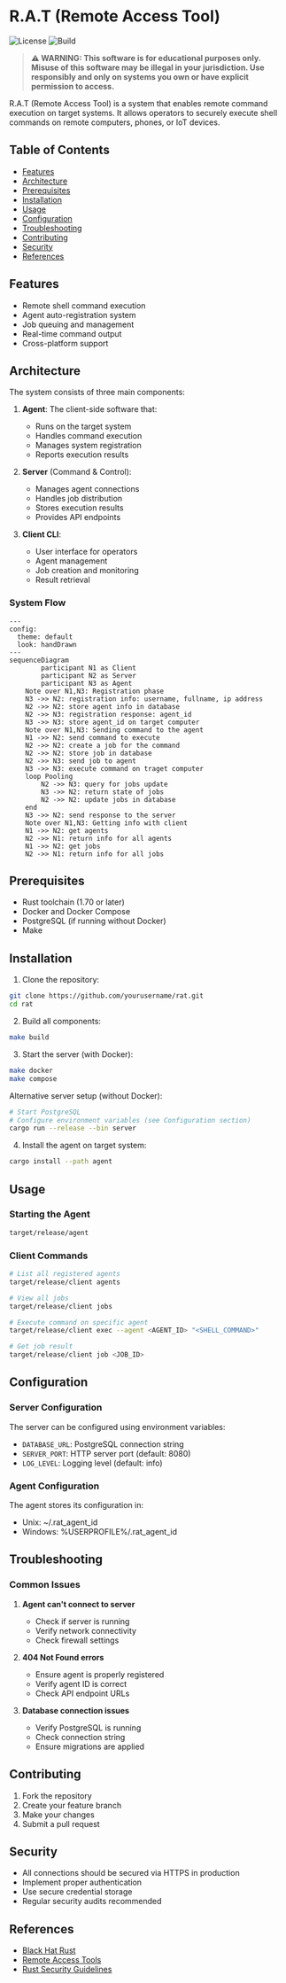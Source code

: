 # R.A.T (Remote Access Tool)

![License](https://img.shields.io/badge/license-MIT-blue.svg)
![Build](https://img.shields.io/badge/build-passing-green.svg)

> **⚠️ WARNING: This software is for educational purposes only. Misuse of this software may be illegal in your jurisdiction. Use responsibly and only on systems you own or have explicit permission to access.**

R.A.T (Remote Access Tool) is a system that enables remote command execution on target systems. It allows operators to securely execute shell commands on remote computers, phones, or IoT devices.

## Table of Contents

- [Features](#features)
- [Architecture](#architecture)
- [Prerequisites](#prerequisites)
- [Installation](#installation)
- [Usage](#usage)
- [Configuration](#configuration)
- [Troubleshooting](#troubleshooting)
- [Contributing](#contributing)
- [Security](#security)
- [References](#references)

## Features

- Remote shell command execution
- Agent auto-registration system
- Job queuing and management
- Real-time command output
- Cross-platform support

## Architecture

The system consists of three main components:

1. **Agent**: The client-side software that:

   - Runs on the target system
   - Handles command execution
   - Manages system registration
   - Reports execution results

2. **Server** (Command & Control):

   - Manages agent connections
   - Handles job distribution
   - Stores execution results
   - Provides API endpoints

3. **Client CLI**:
   - User interface for operators
   - Agent management
   - Job creation and monitoring
   - Result retrieval

### System Flow

```mermaid
---
config:
  theme: default
  look: handDrawn
---
sequenceDiagram
        participant N1 as Client
        participant N2 as Server
        participant N3 as Agent
    Note over N1,N3: Registration phase
    N3 ->> N2: registration info: username, fullname, ip address
    N2 ->> N2: store agent info in database
    N2 ->> N3: registration response: agent_id
    N3 ->> N3: store agent_id on target computer
    Note over N1,N3: Sending command to the agent
    N1 ->> N2: send command to execute
    N2 ->> N2: create a job for the command
    N2 ->> N2: store job in database
    N2 ->> N3: send job to agent
    N3 ->> N3: execute command on traget computer
    loop Pooling
        N2 ->> N3: query for jobs update
        N3 ->> N2: return state of jobs
        N2 ->> N2: update jobs in database
    end
    N3 ->> N2: send response to the server
    Note over N1,N3: Getting info with client
    N1 ->> N2: get agents
    N2 ->> N1: return info for all agents
    N1 ->> N2: get jobs
    N2 ->> N1: return info for all jobs
```

## Prerequisites

- Rust toolchain (1.70 or later)
- Docker and Docker Compose
- PostgreSQL (if running without Docker)
- Make

## Installation

1. Clone the repository:

```bash
git clone https://github.com/yourusername/rat.git
cd rat
```

2. Build all components:

```bash
make build
```

3. Start the server (with Docker):

```bash
make docker
make compose
```

Alternative server setup (without Docker):

```bash
# Start PostgreSQL
# Configure environment variables (see Configuration section)
cargo run --release --bin server
```

4. Install the agent on target system:

```bash
cargo install --path agent
```

## Usage

### Starting the Agent

```bash
target/release/agent
```

### Client Commands

```bash
# List all registered agents
target/release/client agents

# View all jobs
target/release/client jobs

# Execute command on specific agent
target/release/client exec --agent <AGENT_ID> "<SHELL_COMMAND>"

# Get job result
target/release/client job <JOB_ID>
```

## Configuration

### Server Configuration

The server can be configured using environment variables:

- `DATABASE_URL`: PostgreSQL connection string
- `SERVER_PORT`: HTTP server port (default: 8080)
- `LOG_LEVEL`: Logging level (default: info)

### Agent Configuration

The agent stores its configuration in:

- Unix: ~/.rat_agent_id
- Windows: %USERPROFILE%/.rat_agent_id

## Troubleshooting

### Common Issues

1. **Agent can't connect to server**

   - Check if server is running
   - Verify network connectivity
   - Check firewall settings

2. **404 Not Found errors**

   - Ensure agent is properly registered
   - Verify agent ID is correct
   - Check API endpoint URLs

3. **Database connection issues**
   - Verify PostgreSQL is running
   - Check connection string
   - Ensure migrations are applied

## Contributing

1. Fork the repository
2. Create your feature branch
3. Make your changes
4. Submit a pull request

## Security

- All connections should be secured via HTTPS in production
- Implement proper authentication
- Use secure credential storage
- Regular security audits recommended

## References

- [Black Hat Rust](https://kerkour.com/black-hat-rust)
- [Remote Access Tools](https://www.fortinet.com/resources/cyberglossary/remote-access)
- [Rust Security Guidelines](https://anssi-fr.github.io/rust-guide/)
